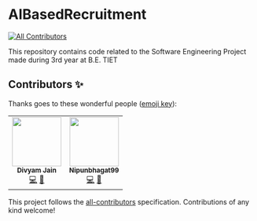 # AIBasedRecruitment
<!-- ALL-CONTRIBUTORS-BADGE:START - Do not remove or modify this section -->
[![All Contributors](https://img.shields.io/badge/all_contributors-2-orange.svg?style=flat-square)](#contributors-)
<!-- ALL-CONTRIBUTORS-BADGE:END -->
This repository contains code related to the Software Engineering Project made during 3rd year at B.E. TIET

## Contributors ✨

Thanks goes to these wonderful people ([emoji key](https://allcontributors.org/docs/en/emoji-key)):

<!-- ALL-CONTRIBUTORS-LIST:START - Do not remove or modify this section -->
<!-- prettier-ignore-start -->
<!-- markdownlint-disable -->
<table>
  <tr>
    <td align="center"><a href="https://github.com/Divyamdj"><img src="https://avatars2.githubusercontent.com/u/43097792?v=4" width="100px;" alt=""/><br /><sub><b>Divyam Jain</b></sub></a><br /><a href="https://github.com/jsparmani/AIBasedRecruitment/commits?author=Divyamdj" title="Code">💻</a> <a href="#projectManagement-Divyamdj" title="Project Management">📆</a></td>
    <td align="center"><a href="https://github.com/Nipunbhagat99"><img src="https://avatars3.githubusercontent.com/u/48182696?v=4" width="100px;" alt=""/><br /><sub><b>Nipunbhagat99</b></sub></a><br /><a href="https://github.com/jsparmani/AIBasedRecruitment/commits?author=Nipunbhagat99" title="Code">💻</a> <a href="#projectManagement-Nipunbhagat99" title="Project Management">📆</a></td>
  </tr>
</table>

<!-- markdownlint-enable -->
<!-- prettier-ignore-end -->
<!-- ALL-CONTRIBUTORS-LIST:END -->

This project follows the [all-contributors](https://github.com/all-contributors/all-contributors) specification. Contributions of any kind welcome!